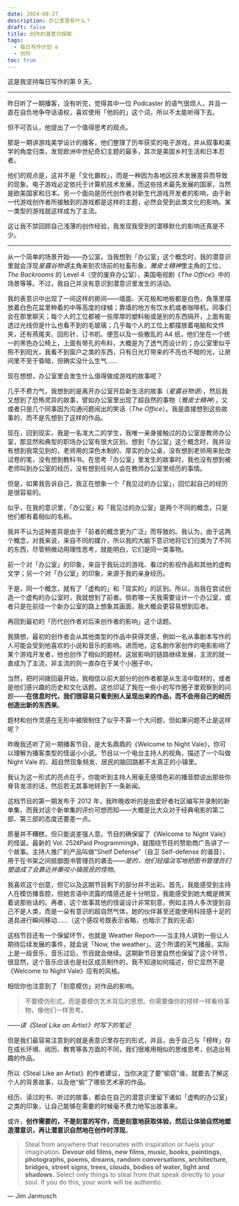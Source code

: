 ```yaml
---
date: 2024-08-27
description: 办公室里有什么？
draft: false
title: 创作的潜意识探索
tags:
  - 每日写作计划 α
  - 创作
toc: true
---
```


这是我坚持每日写作的第 9 天。

---

昨日听了一期播客，没有听完，觉得其中一位 Podcaster 的语气很烦人，并且一直在自负地争夺话语权，喜欢使用「他妈的」这个词，所以不太能听得下去。

但不可否认，他提出了一个值得思考的观点。

那是一期讲游戏美学设计的播客，他们整理了历年获奖的电子游戏，并从叙事和美学的角度归类，发现欧洲中世纪奇幻主题的最多，其次是美国乡村生活和日本忍者。

他们的观点是，这并不是「文化霸权」，而是一种因为各地区技术发展差异而导致的现象。电子游戏必定依托于计算机技术发展，而这些技术最先发展的国家，当然是欧美国家和日本。另一个面向是历代创作者对新生代游戏开发者的影响，由于新一代游戏创作者所接触到的游戏都是这样的主题，必然会受到此类文化的影响。某一类型的游戏就这样成为了主流。

这让我不禁回顾自己浅薄的创作经验，我发现我受到的潜移默化的影响还真是不少。

---

从一个简单的场景开始——办公室。当我想到「办公室」这个概念时，我的潜意识里就会浮现*星露谷物语*主角来到农场前的社畜形象，*雅皮士精神*里主角的工位，*The Backrooms* 的 Level 4（空的废弃办公室），美国电视剧《*The Office*》中的场景等等。不过，我自己并没有意识到潜意识里发生的活动。

我的表意识中出现了一间这样的房间——墙面、天花板和地板都是白色，角落里摆放着白色花盆里种着的中等高度的绿植；靠墙的地方有饮水机或者咖啡机，同事们会在那里聊天；每个人的工位都被一些厚厚的塑料板或是别的东西隔开，上面有能透过光线但是什么也看不到的毛玻璃；几乎每个人的工位上都摆放着电脑和文件夹，还有燕尾夹、回形针、订书机、便签以及一些散乱的 A4 纸，他们坐在一个统一的黑色办公椅上，上面有带孔的布料，大概是为了透气而设计的；办公室里似乎照不到阳光，我看不到窗户之类的东西，只有日光灯带来的不亮也不暗的光，让房间里不至于昏暗，但确实没什么生气……

现在想想，办公室里会发生什么值得做成游戏的故事呢？

几乎不费力气，我想到的是离开办公室开启新生活的故事（*星露谷物语*），然后我又想到了恐怖灵异的故事，譬如办公室里出现了超自然的事物（*雅皮士精神*），又或者只是几个同事因为沟通问题闹出的笑话（*The Office*）。我是直接想到这些故事的，而不是先想到了这样的作品。

现在，回到现实，我是一名准大二的学生，我唯一亲身接触过的办公室是教师办公室，那显然和典型的职场办公室有很大区别。想到「办公室」这个概念时，我并没有想到我常见到的，老师用的深色木制的、厚实的办公桌，没有想到老师用来批改试卷的笔，没有想到教科书。在思考「办公室」里发生的故事时，我也没有想到被老师叫到办公室的经历，没有想到任何人会在教师办公室里经历的事情。

但是，如果我告诉自己，我正在想象一个「我见过的办公室」，回忆起自己的经历是很容易的。

似乎，在我的意识里，「办公室」和「我见过的办公室」是两个不同的概念，只是他们都有着相似的名称。

我并不认为这种差异是由于「前者的概念更为广泛」而导致的。我认为，由于这两个概念，对我来说，来自不同的媒介，所以我的大脑下意识地将它们归类为了不同的东西，尽管稍微动用理性思考，就能明白，它们是同一类事物。

前一个对「办公室」的印象，来自于我玩过的游戏、看过的影视作品和其他的虚构文学；另一个对「办公室」的印象，来源于我的亲身经历。

于是，同一个概念，就有了「虚构的」和「现实的」的区别。所以，当我在尝试创造一个虚构的办公室时，我就想到了前者。倘若哪一天我需要设计一个办公室，或者只是在前往一个新办公室的路上想象其画面，我大概会更容易想到后者。

再回到最初的「历代创作者对后来创作者的影响」这个话题。

我猜想，最初的创作者会从其他类型的作品中获得灵感，例如一名从事剧本写作的人可能会受到他喜欢的小说和音乐的影响。进而地，这名剧作家创作的电影影响了某个游戏开发者，他也创作了相似的题材。这层影响的链路继续发展，主流的就一直成为了主流，非主流的则一直存在于某个小圈子中。

当然，把时间拨回最开始，我相信以前大部分的创作者都是从生活中取材的，或者是他们感兴趣的历史和文化话题。这也印证了我在一些小的写作圈子里观察到的问题——**在信息时代，我们很容易只看到别人呈现出来的作品，而不会用自己的经历创造出新的东西来**。

题材和创作灵感在无形中被限制住了似乎不算一个大问题，但如果问题不止是这样呢？

昨晚我还听了另一期播客节目，是大名鼎鼎的《Welcome to Night Vale》，你可以理解为播客类型的怪诞小小说。节目以一个电台主持人的视角，描述了一个叫做 Night Vale 的、超自然现象频发、居民的脑回路都不太真正的小镇里。

我认为这一形式的亮点在于，你能听到主持人用毫无感情色彩的播音腔说出那些你脊背发凉的话，然后若无其事地转到下一条新闻。

这档节目的第一期发布于 2012 年，我昨晚收听的是由爱好者社区编写并录制的新单集，而我对这个新单集的评价可想而知——大概是比大众对于经典电影的第二部、第三部的态度还要差一点。

质量并不糟糕，但只能说差强人意。节目的确保留了《Welcome to Night Vale》的怪诞。最新的 Vol. 252《Paid Programming》，就围绕节目的赞助商广告讲了一个故事。主持人推广的产品叫做“Shelf Defense”（自卫 Self-defense 的谐音），用于在书架之间抵御图书管理员的袭击——*是的，他们轻描淡写地把图书管理员们塑造成了会靠近并撕咬小镇居民的怪物*。

我喜欢这个创意，但它以及这期节目剩下的部分并不出彩。首先，我能感受到主持人在模仿播音腔，但她言语中流露的情感还是十分明显，我能感受到她大概是微笑着说那些话的。再者，这个故事其他的怪诞设计非常刻意，例如主持人多次提到自己不是人类，而是一朵有意识的超自然气体，她的伙伴甚至还能使用科技感十足的道具进行瞬间移动……（这个感叹号既表示省略，也暗示了我的无语）

这档节目还有一个保留环节，也就是 Weather Report——当主持人讲到一些让人期待后续发展的事件，就会说「Now, the weather」。这个所谓的天气播报，实际上是一段音乐，音乐过后，节目就会继续。这期新节目里自然也保留了这个环节，很显然，这个音乐应该也是社区成员制作的，我不知道如何描述，但它显然不是《Welcome to Night Vale》应有的风格。

相信你也注意到了「刻意模仿」对作品的影响。

> 不要模仿形式，而是要模仿艺术背后的思想。你需要像你的榜样一样看待事物，像他们一样思考。

——*读《Steal Like an Artist》时写下的笔记*

但是我们最容易注意到的就是表意识里存在的形式，并且，由于自己与「榜样」存在成长环境、阅历、教育等各方面的不同，我们很难用相似的思维思考，创造出有趣的作品。

所以《Steal Like an Artist》的作者建议，当你决定了要“偷窃”谁，就要去了解这个人的背景故事，以及他“偷”了哪些艺术家的作品。

经历、读过的书、听过的故事，都会在自己的潜意识里留下诸如「虚构的办公室」之类的印象，让自己能够在需要的时候毫不费力地写出故事来。

或许，**创作需要的，不是刻意的写作，而是刻意地获取体验，然后让体验自然地塑造潜意识，再让潜意识自然地在创作时浮现**。

> Steal from anywhere that resonates with inspiration or fuels your imagination. **Devour old films, new films, music, books, paintings, photographs, poems, dreams, random conversations, architecture, bridges, street signs, trees, clouds, bodies of water, light and shadows.** Select only things to steal from that speak directly to your soul. If you do this, your work will be authentic.

— Jim Jarmusch
